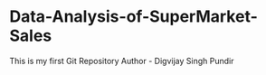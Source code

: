# Data-Analysis-of-SuperMarket-Sales
This is my first Git Repository
Author - Digvijay Singh Pundir
